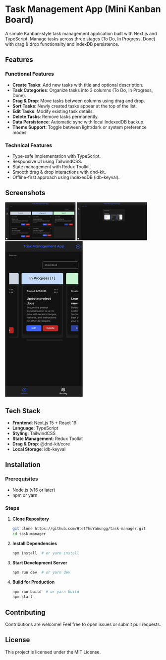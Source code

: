# Task Management App (Mini Kanban Board)


A simple Kanban-style task management application built with Next.js and TypeScript. Manage tasks across three stages (To Do, In Progress, Done) with drag & drop functionality and indexDB persistence.

## Features

### Functional Features
- **Create Tasks**: Add new tasks with title and optional description.
- **Task Categories**: Organize tasks into 3 columns (To Do, In Progress, Done).
- **Drag & Drop**: Move tasks between columns using drag and drop.
- **Sort Tasks**: Newly created tasks appear at the top of the list.
- **Edit Tasks**: Modify existing task details.
- **Delete Tasks**: Remove tasks permanently.
- **Data Persistence**: Automatic sync with local IndexedDB backup.
- **Theme Support**: Toggle between light/dark or system preference modes.


### Technical Features
- Type-safe implementation with TypeScript.
- Responsive UI using TailwindCSS.
- State management with Redux Toolkit.
- Smooth drag & drop interactions with dnd-kit.
- Offline-first approach using IndexedDB (idb-keyval).

## Screenshots
<div>
  <img src="/public/images/home-screen.png" width="45%" alt="Home Screen">
  <img src="/public/images/setting-screen.png" width="45%" alt="Setting Screen">
<img src="/public/images/mobile-view.png" width="250px" height="500px" alt="Mobile View">
</div>


## Tech Stack

- **Frontend**: Next.js 15 + React 19
- **Language**: TypeScript
- **Styling**: TailwindCSS
- **State Management**: Redux Toolkit
- **Drag & Drop**: @dnd-kit/core
- **Local Storage**: idb-keyval

## Installation

### Prerequisites
- Node.js (v16 or later)
- npm or yarn

### Steps
1. **Clone Repository**
   ```bash
   git clone https://github.com/HtetThuYaAungg/task-manager.git
   cd task-manager
   ```
2. **Install Dependencies**
   ```bash
   npm install  # or yarn install
   ```
3. **Start Development Server**
   ```bash
   npm run dev  # or yarn dev
   ```
4. **Build for Production**
   ```bash
   npm run build  # or yarn build
   npm start
   ```

## Contributing
Contributions are welcome! Feel free to open issues or submit pull requests.

## License
This project is licensed under the MIT License.

